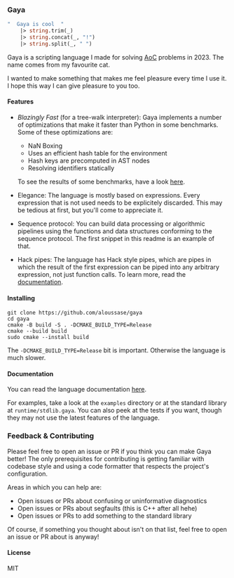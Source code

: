 <p align="center">
  <h3>Gaya</h3>
</p>

```ocaml
"  Gaya is cool  "
    |> string.trim(_)
    |> string.concat(_, "!")
    |> string.split(_, " ")
```

Gaya is a scripting language I made for solving
[AoC](https://adventofcode.com/) problems in 2023. The name comes from my
favourite cat.

I wanted to make something that makes me feel pleasure every time I use it. I
hope this way I can give pleasure to you too.

#### Features

- _Blazingly Fast_ (for a tree-walk interpreter): Gaya implements a number of
  optimizations that make it faster than Python in some benchmarks. Some of
  these optimizations are:

  - NaN Boxing
  - Uses an efficient hash table for the environment
  - Hash keys are precomputed in AST nodes
  - Resolving identifiers statically

  To see the results of some benchmarks, have a look [here](./docs/bench.md).

- Elegance: The language is mostly based on expressions. Every expression that
  is not used needs to be explicitely discarded. This may be tedious at first,
  but you'll come to appreciate it.

- Sequence protocol: You can build data processing or algorithmic pipelines
  using the functions and data structures conforming to the sequence protocol.
  The first snippet in this readme is an example of that.

- Hack pipes: The language has Hack style pipes, which are pipes in which the
  result of the first expression can be piped into any arbitrary expression,
  not just function calls. To learn more, read the
  [documentation](#documentation).

#### Installing

```
git clone https://github.com/aloussase/gaya
cd gaya
cmake -B build -S . -DCMAKE_BUILD_TYPE=Release
cmake --build build
sudo cmake --install build
```

The `-DCMAKE_BUILD_TYPE=Release` bit is important. Otherwise the language is
much slower.

#### Documentation <a name="documentation" />

You can read the language documentation [here](./docs/toc.md).

For examples, take a look at the `examples` directory or at the standard
library at `runtime/stdlib.gaya`. You can also peek at the tests if you want,
though they may not use the latest features of the language.

### Feedback & Contributing

Please feel free to open an issue or PR if you think you can make Gaya better!
The only prerequisites for contributing is getting familiar with codebase style
and using a code formatter that respects the project's configuration.

Areas in which you can help are:

- Open issues or PRs about confusing or uninformative diagnostics
- Open issues or PRs about segfaults (this is C++ after all hehe)
- Open issues or PRs to add something to the standard library

Of course, if something you thought about isn't on that list, feel free to
open an issue or PR about is anyway!

#### License

MIT
